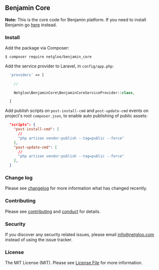 ## Benjamin Core

<!-- [![Latest Version on Packagist][ico-version]][link-packagist] -->
<!-- [![Software License][ico-license]](license.md) -->
<!-- [![Build Status][ico-travis]][link-travis] -->
<!-- [![Coverage Status][ico-scrutinizer]][link-scrutinizer] -->
<!-- [![Quality Score][ico-code-quality]][link-code-quality] -->
<!-- [![Total Downloads][ico-downloads]][link-downloads] -->

**Note:** This is the core code for Benjamin platform. If you need to install Benjamin go [here](http://github.com/netgloo/benjamin) instead.

### Install

Add the package via Composer:

``` bash
$ composer require netgloo/benjamin_core
```

Add the service provider to Laravel, in `config/app.php`:

``` php
  'providers' => [
    
    //

    Netgloo\BenjaminCore\BenjaminCoreServiceProvider::class,

  ]
```

Add publish scripts on `post-install-cmd` and `post-update-cmd` events on project's root `composer.json`, to enable auto publishing of public assets:

``` json
  "scripts": {
    "post-install-cmd": [
      //
      "php artisan vendor:publish --tag=public --force"
    ],
    "post-update-cmd": [
      //
      "php artisan vendor:publish --tag=public --force"
    ],
  }
```

<!--
### Usage

``` php
$skeleton = new League\Skeleton();
echo $skeleton->echoPhrase('Hello, League!');
```
-->

### Change log

Please see [changelog](changelog.md) for more information what has changed recently.

<!--
## Testing

``` bash
$ composer test
```
-->

### Contributing

Please see [contributing](contributing.md) and [conduct](conduct.md) for details.

### Security

If you discover any security related issues, please email info@netgloo.com instead of using the issue tracker.

<!--
## Credits

- [Netgloo][link-author]

- [All Contributors][link-contributors]
-->

### License

The MIT License (MIT). Please see [License File](LICENSE.md) for more information.

[ico-version]: https://img.shields.io/packagist/v/netgloo/benjamin_core.svg?style=flat-square
[ico-license]: https://img.shields.io/badge/license-MIT-brightgreen.svg?style=flat-square
[ico-travis]: https://img.shields.io/travis/netgloo/benjamin_core/master.svg?style=flat-square
[ico-scrutinizer]: https://img.shields.io/scrutinizer/coverage/g/netgloo/benjamin_core.svg?style=flat-square
[ico-code-quality]: https://img.shields.io/scrutinizer/g/netgloo/benjamin_core.svg?style=flat-square
[ico-downloads]: https://img.shields.io/packagist/dt/netgloo/benjamin_core.svg?style=flat-square

[link-packagist]: https://packagist.org/packages/netgloo/benjamin_core
[link-travis]: https://travis-ci.org/netgloo/benjamin_core
[link-scrutinizer]: https://scrutinizer-ci.com/g/netgloo/benjamin_core/code-structure
[link-code-quality]: https://scrutinizer-ci.com/g/netgloo/benjamin_core
[link-downloads]: https://packagist.org/packages/netgloo/benjamin_core
[link-author]: https://github.com/netgloo
[link-contributors]: ../../contributors
